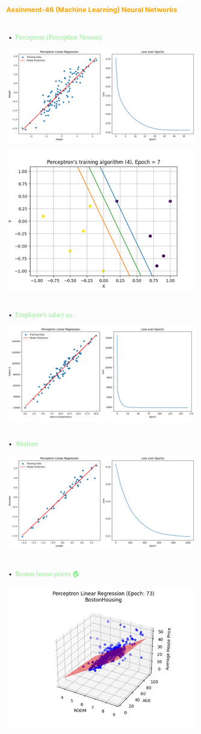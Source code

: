 <p style="color: orange; font-weight: bold; font-size: 18px">Assinment-46 (Machine Learning) Neural Networks</p>
<br>

- <p style="color: lightgreen; font-size: 18px; font-family: Tahoma">Perceptron (Perception Neuron)</p>

![](data/w-h.png)

![](data/perceptron.png)


<br>

- <p style="color: lightgreen; font-size: 18px; font-family: Tahoma">Employee's salary 💵 </p>


![](data/Ex-Salary.png)

<br>

- <p style="color: lightgreen; font-size: 18px; font-family: Tahoma">Abalone 🐚 </p>

![](data/Abalone.png)

<br>

- <p style="color: lightgreen; font-size: 18px; font-family: Tahoma">Boston house-prices 🏠 </p>

![](data/boston.png)


